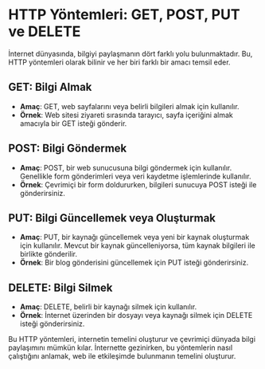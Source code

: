 # HTTP Yöntemleri: GET, POST, PUT ve DELETE

İnternet dünyasında, bilgiyi paylaşmanın dört farklı yolu bulunmaktadır. Bu, HTTP yöntemleri olarak bilinir ve her biri farklı bir amacı temsil eder.

## GET: Bilgi Almak

- **Amaç**: GET, web sayfalarını veya belirli bilgileri almak için kullanılır.
- **Örnek**: Web sitesi ziyareti sırasında tarayıcı, sayfa içeriğini almak amacıyla bir GET isteği gönderir.

## POST: Bilgi Göndermek

- **Amaç**: POST, bir web sunucusuna bilgi göndermek için kullanılır. Genellikle form gönderimleri veya veri kaydetme işlemlerinde kullanılır.
- **Örnek**: Çevrimiçi bir form doldururken, bilgileri sunucuya POST isteği ile gönderirsiniz.

## PUT: Bilgi Güncellemek veya Oluşturmak

- **Amaç**: PUT, bir kaynağı güncellemek veya yeni bir kaynak oluşturmak için kullanılır. Mevcut bir kaynak güncelleniyorsa, tüm kaynak bilgileri ile birlikte gönderilir.
- **Örnek**: Bir blog gönderisini güncellemek için PUT isteği gönderirsiniz.

## DELETE: Bilgi Silmek

- **Amaç**: DELETE, belirli bir kaynağı silmek için kullanılır.
- **Örnek**: İnternet üzerinden bir dosyayı veya kaynağı silmek için DELETE isteği gönderirsiniz.

Bu HTTP yöntemleri, internetin temelini oluşturur ve çevrimiçi dünyada bilgi paylaşımını mümkün kılar. İnternette gezinirken, bu yöntemlerin nasıl çalıştığını anlamak, web ile etkileşimde bulunmanın temelini oluşturur.
